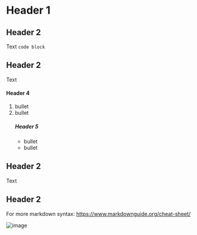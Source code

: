 # Header 1

## Header 2 
Text
``code block``

## Header 2 
Text
#### Header 4
1. bullet
2. bullet
    ##### Header 5
    - bullet
    - bullet

## Header 2 
Text

## Header 2 
For more markdown syntax: https://www.markdownguide.org/cheat-sheet/

![image](https://github.com/kura-labs-org/Template/blob/main/Images/26-1.jpeg)

